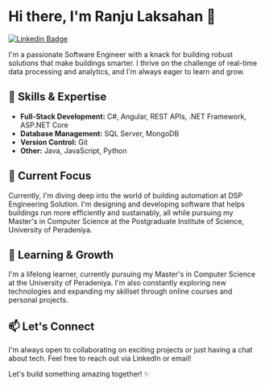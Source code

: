 # Hi there, I'm Ranju Laksahan 👋

[![Linkedin Badge](https://img.shields.io/badge/-LinkedIn-blue?style=flat-square&logo=Linkedin&logoColor=white&link=https://www.linkedin.com/in/ranju-laksahan-gamage-47635519b)](https://www.linkedin.com/in/ranju-gamage-47635519b)   
  
 

I'm a passionate Software Engineer with a knack for building robust solutions that make buildings smarter. I thrive on the challenge of real-time data processing and analytics, and I'm always eager to learn and grow.

## 🚀 Skills & Expertise

* **Full-Stack Development:** C#, Angular, REST APIs, .NET Framework, ASP.NET Core
* **Database Management:** SQL Server, MongoDB
* **Version Control:** Git
* **Other:** Java, JavaScript, Python

## 🔭 Current Focus

Currently, I'm diving deep into the world of building automation at DSP Engineering Solution. I'm designing and developing software that helps buildings run more efficiently and sustainably, all while pursuing my Master's in Computer Science at the Postgraduate Institute of Science, University of Peradeniya.

## 🌱 Learning & Growth

I'm a lifelong learner, currently pursuing my Master's in Computer Science at the University of Peradeniya. I'm also constantly exploring new technologies and expanding my skillset through online courses and personal projects.

## 📫 Let's Connect

I'm always open to collaborating on exciting projects or just having a chat about tech. Feel free to reach out via LinkedIn or email!

Let's build something amazing together! ✨
